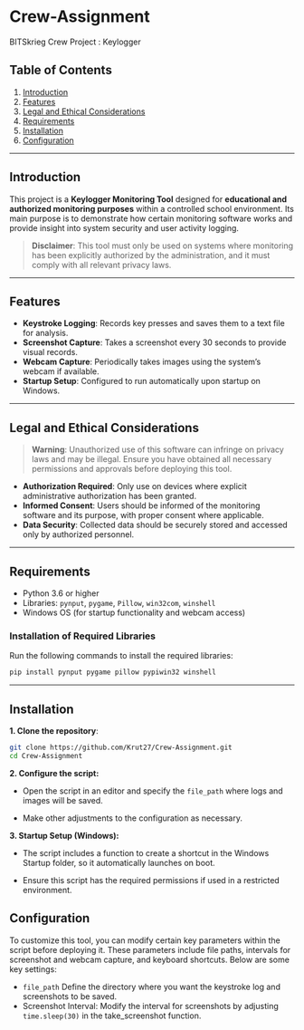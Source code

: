 # Crew-Assignment
BITSkrieg Crew Project : Keylogger
## Table of Contents

1. [Introduction](#introduction)
2. [Features](#features)
3. [Legal and Ethical Considerations](#legal-and-ethical-considerations)
4. [Requirements](#requirements)
5. [Installation](#installation)
6. [Configuration](#configuration)
---

## Introduction

This project is a **Keylogger Monitoring Tool** designed for **educational and authorized monitoring purposes** within a controlled school environment. Its main purpose is to demonstrate how certain monitoring software works and provide insight into system security and user activity logging. 

> **Disclaimer**: This tool must only be used on systems where monitoring has been explicitly authorized by the administration, and it must comply with all relevant privacy laws.

---

## Features

- **Keystroke Logging**: Records key presses and saves them to a text file for analysis.
- **Screenshot Capture**: Takes a screenshot every 30 seconds to provide visual records.
- **Webcam Capture**: Periodically takes images using the system’s webcam if available.
- **Startup Setup**: Configured to run automatically upon startup on Windows.

---

## Legal and Ethical Considerations

> **Warning**: Unauthorized use of this software can infringe on privacy laws and may be illegal. Ensure you have obtained all necessary permissions and approvals before deploying this tool.

- **Authorization Required**: Only use on devices where explicit administrative authorization has been granted.
- **Informed Consent**: Users should be informed of the monitoring software and its purpose, with proper consent where applicable.
- **Data Security**: Collected data should be securely stored and accessed only by authorized personnel.

---

## Requirements

- Python 3.6 or higher
- Libraries: `pynput`, `pygame`, `Pillow`, `win32com`, `winshell`
- Windows OS (for startup functionality and webcam access)

### Installation of Required Libraries

Run the following commands to install the required libraries:
```bash
pip install pynput pygame pillow pypiwin32 winshell
```
---
## Installation
 **1. Clone the repository**:
```bash
git clone https://github.com/Krut27/Crew-Assignment.git
cd Crew-Assignment
```
**2. Configure the script:**

- Open the script in an editor and specify the `file_path` where logs and images will be saved.

- Make other adjustments to the configuration as necessary.



**3. Startup Setup (Windows):**
- The script includes a function to create a shortcut in the Windows Startup folder, so it automatically launches on boot.

- Ensure this script has the required permissions if used in a restricted environment.
## Configuration

To customize this tool, you can modify certain key parameters within the script before deploying it. These parameters include file paths, intervals for screenshot and webcam capture, and keyboard shortcuts. Below are some key settings:

- `file_path` Define the directory where you want the keystroke log and screenshots to be saved.
- Screenshot Interval: Modify the interval for screenshots by adjusting `time.sleep(30)` in the take_screenshot function.
